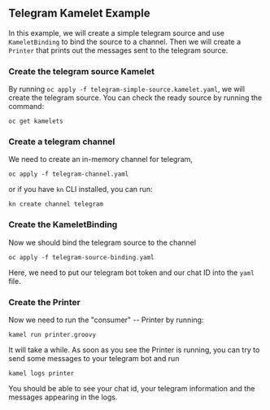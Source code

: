 ## Telegram Kamelet Example

In this example, we will create a simple telegram source and use `KameletBinding` to bind the source to a channel. Then we will create a `Printer` that prints out the messages sent to the telegram source.

### Create the telegram source Kamelet

By running `oc apply -f telegram-simple-source.kamelet.yaml`, we will create the telegram source. You can check the ready source by running the command:

`oc get kamelets`

### Create a telegram channel

We need to create an in-memory channel for telegram,

`oc apply -f telegram-channel.yaml` 

or if you have `kn` CLI installed, you can run:

`kn create channel telegram`

### Create the KameletBinding

Now we should bind the telegram source to the channel

`oc apply -f telegram-source-binding.yaml`

Here, we need to put our telegram bot token and our chat ID into the `yaml` file.

### Create the Printer

Now we need to run the "consumer" -- Printer by running:

`kamel run printer.groovy`

It will take a while. As soon as you see the Printer is running, you can try to send some messages to your telegram bot and run

`kamel logs printer`

You should be able to see your chat id, your telegram information and the messages appearing in the logs.